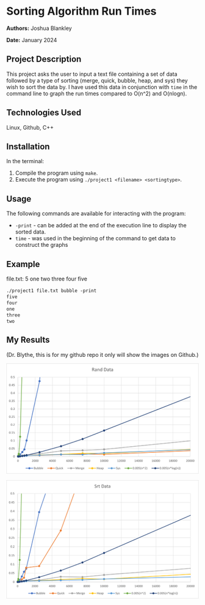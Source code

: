 # Sorting Algorithm Run Times

**Authors:** Joshua Blankley

**Date:** January 2024

## Project Description

This project asks the user to input a text file containing a set of data followed by a type of sorting (merge, quick, bubble, heap, and sys) they wish to sort the data by. I have used this data in conjunction with `time` in the command line to graph the run times compared to O(n^2) and O(nlogn).

## Technologies Used

Linux, Github, C++

## Installation

In the terminal:

1. Compile the program using `make`.
2. Execute the program using `./project1 <filename> <sortingtype>`.

## Usage

The following commands are available for interacting with the program:

- `-print` - can be added at the end of the execution line to display the sorted data.
- `time` - was used in the beginning of the command to get data to construct the graphs

## Example

file.txt:
5
one
two
three
four
five

```console
./project1 file.txt bubble -print
five
four
one
three
two
```

## My Results

(Dr. Blythe, this is for my github repo it only will show the images on Github.)

![Rand Data Graph](https://github.com/jmblankley/DatastructuresAndAlgorithms/blob/main/ProjectI/graphs/randgraph.png)

![Srt Data Graph](https://github.com/jmblankley/DatastructuresAndAlgorithms/blob/main/ProjectI/graphs/srtgraph.png)
